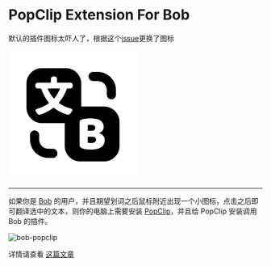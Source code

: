 # PopClip Extension For Bob

默认的插件图标太吓人了，根据这个[issue](https://github.com/ripperhe/bob-popclip/issues/3)更换了图标

![](source/Bob.png)

---

如果你是 [Bob](https://bobtranslate.com) 的用户，并且期望划词之后鼠标附近出现一个小图标，点击之后即可翻译选中的文本，则你的电脑上需要安装 [PopClip](https://pilotmoon.com/popclip)，并且给 PopClip 安装调用 Bob 的插件。

![bob-popclip](https://cdn.ripperhe.com/oss/master/2022/0508/translate_popclip.gif)

详情请查看 [这篇文章](https://bobtranslate.com/guide/integration/popclip.html)
